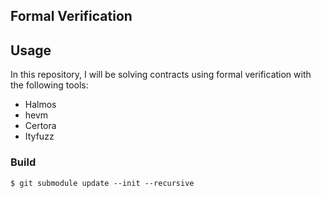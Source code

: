 ## Formal Verification

## Usage

In this repository, I will be solving contracts using formal verification with the following tools:

- Halmos
- hevm
- Certora
- Ityfuzz

### Build

```shell
$ git submodule update --init --recursive
```

